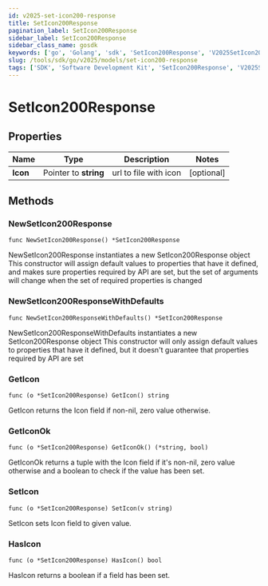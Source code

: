 ```yaml
---
id: v2025-set-icon200-response
title: SetIcon200Response
pagination_label: SetIcon200Response
sidebar_label: SetIcon200Response
sidebar_class_name: gosdk
keywords: ['go', 'Golang', 'sdk', 'SetIcon200Response', 'V2025SetIcon200Response'] 
slug: /tools/sdk/go/v2025/models/set-icon200-response
tags: ['SDK', 'Software Development Kit', 'SetIcon200Response', 'V2025SetIcon200Response']
---
```


# SetIcon200Response

## Properties

Name | Type | Description | Notes
------------ | ------------- | ------------- | -------------
**Icon** | Pointer to **string** | url to file with icon | [optional] 

## Methods

### NewSetIcon200Response

`func NewSetIcon200Response() *SetIcon200Response`

NewSetIcon200Response instantiates a new SetIcon200Response object
This constructor will assign default values to properties that have it defined,
and makes sure properties required by API are set, but the set of arguments
will change when the set of required properties is changed

### NewSetIcon200ResponseWithDefaults

`func NewSetIcon200ResponseWithDefaults() *SetIcon200Response`

NewSetIcon200ResponseWithDefaults instantiates a new SetIcon200Response object
This constructor will only assign default values to properties that have it defined,
but it doesn't guarantee that properties required by API are set

### GetIcon

`func (o *SetIcon200Response) GetIcon() string`

GetIcon returns the Icon field if non-nil, zero value otherwise.

### GetIconOk

`func (o *SetIcon200Response) GetIconOk() (*string, bool)`

GetIconOk returns a tuple with the Icon field if it's non-nil, zero value otherwise
and a boolean to check if the value has been set.

### SetIcon

`func (o *SetIcon200Response) SetIcon(v string)`

SetIcon sets Icon field to given value.

### HasIcon

`func (o *SetIcon200Response) HasIcon() bool`

HasIcon returns a boolean if a field has been set.


